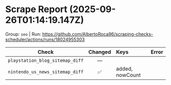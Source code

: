 # Scrape Report (2025-09-26T01:14:19.147Z)

Group: `seo`  |  Run: https://github.com/AlbertoRoca96/scraping-checks-scheduler/actions/runs/18024955303

| Check | Changed | Keys | Error |
|---|:---:|:--|:--|
| `playstation_blog_sitemap_diff` | — |  |  |
| `nintendo_us_news_sitemap_diff` | ✅ | added, nowCount |  |

